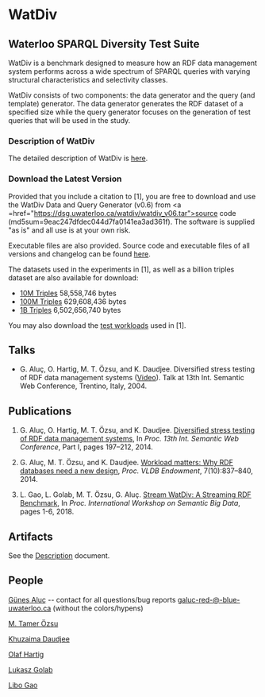 # WatDiv


## Waterloo SPARQL Diversity Test Suite

WatDiv is a benchmark designed to measure how an RDF data management system performs across a wide spectrum of SPARQL queries with varying structural characteristics and selectivity classes.

WatDiv consists of two components: the data generator and the query (and template) generator. The data generator generates the RDF dataset of a specified size while the query generator focuses on the generation of test queries that will be used in the study.

### Description of WatDiv

The detailed description of WatDiv is [here](Description.md).

<!--
### Description of the Dataset

The WatDiv data generator allows users to define their own dataset through a dataset description language (see tutorial). This way, users can control

* which entities to include in their dataset,
* how "well-structured" each entity is (for details please refer to S. Duan, A. Kementsietsidis, K. Srinivas, and O. Udrea. Apples and oranges: a comparison of RDF benchmarks and real RDF datasets. In *Proc. ACM SIGMOD Int. Conf. on Management of Data*, 2011, pages 145-156.,
* how different entities are associated,
* the probability that an entity of type X is associated with an entity of type Y, and
* the cardinality of such associations.

Using these features,  the WatDiv test dataset is designed (see the associated <a href="watdiv-data-model.txt">dataset description model</a>). By executing the data generator with different scale factors, it is possible to generate test datasets with different sizes. <a href="#table:triples">Table 1</a> lists the properties of the dataset at scale factor=1.

<table border="1" cellpadding="0" cellspacing="0">
	<caption>
         <a name="table:triples"> 
            Table 1. Characteristics of the WatDiv test dataset at scale factor=1.
         </a>
     </caption>
<tbody>
<tr valign="top"><td><i>triples</i></td><td> 105257</td></tr>
<tr valign="top"><td><i>distinct subjects</i></td><td> 5597</td></tr>
<tr valign="top"><td><i>distinct predicates</i></td><td> 85</td></tr>
<tr valign="top"><td><i>distinct objects</i></td><td> 13258</td></tr>
<tr valign="top"><td><i>URIs</i></td><td> 5947</td></tr>
<tr valign="top"><td><i>literals</i></td><td> 14286</td></tr>
<tr valign="top"><td><i>distinct literals</i></td><td> 8018</td></tr>
</tbody>
</table>

An important characteristic that distinguishes the WatDiv test dataset from existing benchmarks is that instances of the same entity do not necessarily have the same set of attributes. <a href="#table:entities">Table 2</a> lists all the different entities used in WatDiv. Take the *Product* entity for instance. *Product instances* may be associated with different *Product Categories* (e.g., Book, Movie, Classical Music Concert, etc.), but depending on which category a product belongs to, it will have a different set of attributes. For example, products that belong to the category "Classical Music Concert" have the attributes *mo:opus*, *mo:movement*, *wsdbm:composer*, *mo:performer* (in addition to the attributes that is common to every product), whereas products that belong to the category "Book" have the attributes *sorg:isbn*, *sorg:bookEdition* and *sorg:numberOfPages*. Furthermore, even within a single product category, not all instances share the same set of attributes. For example, while *sorg:isbn* is a required attribute for a book, *sorg:bookEdition* (Pr=0.6) and *sorg:numberOfPages* (Pr=0.25) are optional attributes, where Pr indicates the probability that an instance will be generated with that attribute. It must be also noted that some attributes are correlated, which means that either all or none of the correlated attributes will be present in an instance (the *pgroup* construct in the WatDiv dataset description language allows the grouping of such correlated attributes). For a complete list of probabilities, please refer to Tables 3 and 4 in Appendix.

 <table border="1" cellpadding="0" cellspacing="0">
    <caption>
         <a name="table:entities"> 
            Table 2. Entities generated according to WatDiv data description model. Entities marked with an asterisk * do not scale.
         </a>
     </caption>
<thead><tr><th align="left">Entity Type</th><th align="left">Instance Count [per scale factor if applicable]</th></tr></thead> 
<tbody>
<tr valign="top"><td>wsdbm:Purchase</td><td> 1500</td></tr>
<tr valign="top"><td>wsdbm:User</td><td> 1000</td></tr>
<tr valign="top"><td>wsdbm:Offer</td><td>900</td></tr>
<tr valign="top"><td>wsdbm:Topic*</td><td> 250</td></tr>
<tr valign="top"><td>wsdbm:Product</td><td> 250</td></tr>
<tr valign="top"><td>sdbm:City*</td><td> 240</td></tr>
<tr valign="top"><td>wsdbm:SubGenre*</td><td> 21</td></tr>
<tr valign="top"><td>wsdbm:Website</td><td> 50</td></tr>
<tr valign="top"><td>wsdbm:Language</td><td> 25</td></tr>
<tr valign="top"><td>wsdbm:Country*</td><td> 25</td></tr>
<tr valign="top"><td>wsdbm:Genre*</td><td> 21</td></tr>
<tr valign="top"><td>wsdbm:ProductCategory*</td><td> 15</td></tr>
<tr valign="top"><td>wsdbm:Retailer</td><td> 12</td></tr>
<tr valign="top"><td>wsdbm:AgeGroup*</td><td> 9</td></tr>
<tr valign="top"><td>wsdbm:Role*</td><td> 3</td></tr>
<tr valign="top"><td>wsdbm:Gender*</td><td> 2</td></tr>
</tbody>
</table>

In short, the WatDiv test dataset is designed such that

* some entities are more structured (meaning that they contain few optional attributes) while the others are less structured;
* entities are associated in complex ways that mimic the real types of distributions on the Web;
* cardinalities of these associations are varied.

### Description of the Tests

WatDiv generates test workloads that are as diverse as possible. WatDiv offers three use cases:

* __Basic Testing:__ These tests consist of queries in four categories, namely, linear queries (**L**), star queries (**S**), snowflake-shaped queries (**F**) and complex queries (**C**) with a total of 20 query templates. These query templates were randomly selected from a pool of queries generated by performing a random walk on the <a href="https://dsg.uwaterloo.ca/watdiv/watdiv-data-model.txt">dataset description model</a> (which can be represented as a graph), while making sure that (i) the selected queries sufficiently represent each category, (ii) the selectivities of the queries within each category vary, and (iii) in some queries selectivity originates from a single (or few) triple patterns while in the others, it originates as a combination of multiple somewhat less selective triple patterns.

* __Extensions to Basic Testing:__ The following use cases have been developed by <a href="http://dbis.informatik.uni-freiburg.de/team/schaetzle/alexander">Alexander Schätzle</a> from <a href="http://www.uni-freiburg.de/">University of Freiburg</a>.
    * __Incremental Linear Testing:__ This use case is designed to test the performance for linear queries with increasing size (number of triple patterns). In contrast to the linear queries in the Basic Testing use case, the queries in this use case have longer patterns. The workload contains 3 types of queries (IL-1, IL-2, IL-3) which are bound by user, retailer or unbound, respectively. Each query starts with 5 triple patterns and we incrementally add triple patterns to the initial query (up to 10 triple patterns).

    * __Mixed Linear Testing:__ This use case is designed to test the performance for linear queries of different size (number of triple patterns). In contrast to the linear queries in the Basic Testing use case, the queries in this use case have longer patterns. The workload contains 2 types of queries (ML-1, ML-2) which are bound by user or retailer, respectively. The query sizes range between 5 and 10 triple patterns for each type. For example, query ML-1-6 is a user bound query with 6 triple patterns.

* __Stress Testing:__ As described in the <a href="https://doi.org/10.1007/978-3-319-11964-9_13">stress testing paper</a>, this use case offers a much more thorough investigation of systems. To generate query templates, follow the installation procedures.

At this point, you may be wondering how these differentiating aspects of WatDiv affect system evaluation, and why they are important at all. The answer is trivial: by relying on a more diverse dataset as such (which is typical for data on the Web), it is possible to generate test queries that focus on much wider aspects of query evaluation, which cannot be easily captured by other benchmarks. Consider the two SPARQL query templates C3 and S7 (cf., basic testing query templates). C3 is a star query that retrieves certain information about users such as the products they like, their friends and some demographics information. For convenience, for each triple pattern in the query template, we also display its selectivity (the reported selectivities are estimations based on the probability distributions specified in the WatDiv dataset description model). Note that while individually triple patterns in C3 are not that selective, this query as a whole, is very selective. Now, consider S7, which (as a whole) is also very selective, but unlike C3, its selectivity is largely due to only a single triple pattern. It turns out that different systems behave very differently for these queries. Systems like RDF-3x [2], which (i) decompose queries into triple patterns, (ii) find a suitable ordering of the join operations and then (iii) execute the joins in that order, perform very well on queries like S7 because the first triple pattern they execute is very selective. On the other hand, they do not do as well on queries like C3 because the decomposed evaluation produces many irrelevant intermediate tuples. In contrast, gStore [3] treats the star-shaped query as a whole and it can pinpoint the relevant vertices in the RDF graph without performing joins; hence, it is much more efficient in executing C3. For a more detailed discussion of our results, please refer to the technical report [4] and the <a http="https://doi.org/10.1007/978-3-319-11964-9_13">stress testing paper</a>.
-->

### Download the Latest Version

Provided that you include a citation to [1], you are free to download and use the WatDiv Data and Query Generator (v0.6) from <a =href="https://dsg.uwaterloo.ca/watdiv/watdiv_v06.tar">source code</a> (md5sum=9eac247dfdec044d7fa0141ea3ad361f). The software is supplied "as is" and all use is at your own risk.

Executable files are also provided. Source code and executable files of all versions and changelog can be found <a href="https://dsg.uwaterloo.ca/watdiv/changelog.shtml">here</a>.

The datasets used in the experiments in [1], as well as a billion triples dataset are also available for download:

* [10M Triples](https://dsg.uwaterloo.ca/watdiv/watdiv.10M.tar.bz2) 58,558,746 bytes
* <a href="https://dsg.uwaterloo.ca/watdiv/watdiv.100M.tar.bz2">100M Triples</a> 629,608,436 bytes
* <a href="https://dsg.uwaterloo.ca/watdiv/watdiv.1000M.tar.bz2">1B Triples</a> 6,502,656,740 bytes

You may also download the <a href="https://dsg.uwaterloo.ca/watdiv/stress-workloads.tar.gz">test workloads</a> used in [1].

## Talks

* G. Aluç, O. Hartig, M. T. Özsu, and K. Daudjee. Diversified stress testing of RDF data management systems ([Video](http://videolectures.net/iswc2014_aluc_rdf_data_management/)). Talk at 13th Int. Semantic Web Conference, Trentino, Italy, 2004.

## Publications

1. G. Aluç, O. Hartig, M. T. Özsu, and K. Daudjee. <a href="https://doi.org/10.1007/978-3-319-11964-9_13">Diversified stress testing of RDF data management systems</a>, In _Proc. 13th Int. Semantic Web Conference_, Part I, pages 197–212, 2014.

2. G. Aluç, M. T. Özsu, and K. Daudjee. <a href="https://dl.acm.org/doi/10.14778/2732951.2732957">Workload matters: Why RDF databases need a new design</a>, _Proc. VLDB Endowment_, 7(10):837–840, 2014.

3. L. Gao, L. Golab, M. T. Özsu, G. Aluç. <a href="https://dl.acm.org/doi/10.1145/3208352.3208355">Stream WatDiv: A Streaming RDF Benchmark</a>, In _Proc. International Workshop on Semantic Big Data_, pages 1-6, 2018.

## Artifacts

See the [Description](Description.md) document.

## People

[Güneş Aluç](https://www.linkedin.com/in/gunes-aluc-66588a221/) -- contact for all questions/bug reports galuc-red-@-blue-uwaterloo.ca (without the colors/hypens)

[M. Tamer Özsu](https://cs.uwaterloo.ca/~tozsu/)

[Khuzaima Daudjee](https://cs.uwaterloo.ca/~kdaudjee/)

[Olaf Hartig](http://olafhartig.de)

[Lukasz Golab](http://www.engineering.uwaterloo.ca/~lgolab/)

[Libo Gao](https://www.linkedin.com/in/libo-gao/) 

